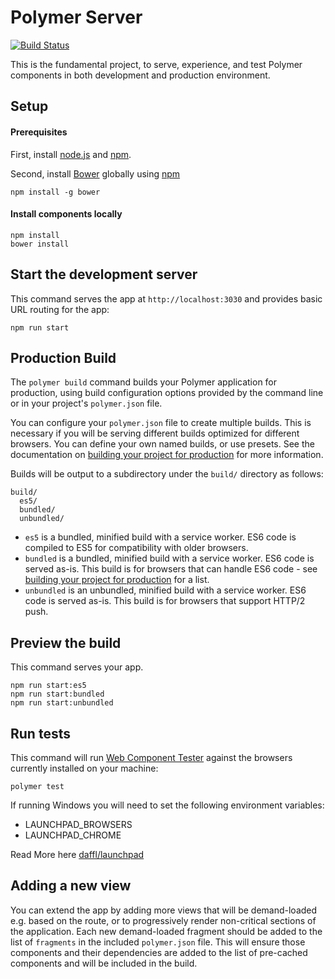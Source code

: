 # Polymer Server

[![Build Status](https://travis-ci.org/PolymerElements/polymer-server.svg?branch=master)](https://travis-ci.org/PolymerElements/polymer-server)

This is the fundamental project, to serve, experience, and test Polymer components
in both development and production environment.

## Setup

#### Prerequisites

First, install [node.js](https://nodejs.org) and [npm](https://www.npmjs.com).

Second, install [Bower](https://bower.io/) globally using [npm](https://www.npmjs.com)

    npm install -g bower

#### Install components locally

    npm install
    bower install

## Start the development server

This command serves the app at `http://localhost:3030` and provides basic URL
routing for the app:

    npm run start

## Production Build

The `polymer build` command builds your Polymer application for production, using build configuration options provided by the command line or in your project's `polymer.json` file.

You can configure your `polymer.json` file to create multiple builds. This is necessary if you will be serving different builds optimized for different browsers. You can define your own named builds, or use presets. See the documentation on [building your project for production](https://www.polymer-project.org/2.0/toolbox/build-for-production) for more information.

Builds will be output to a subdirectory under the `build/` directory as follows:

```
build/
  es5/
  bundled/
  unbundled/
```

* `es5` is a bundled, minified build with a service worker. ES6 code is compiled to ES5 for compatibility with older browsers.
* `bundled` is a bundled, minified build with a service worker. ES6 code is served as-is. This build is for browsers that can handle ES6 code - see [building your project for production](https://www.polymer-project.org/2.0/toolbox/build-for-production#compiling) for a list.
* `unbundled` is an unbundled, minified build with a service worker. ES6 code is served as-is. This build is for browsers that support HTTP/2 push.


## Preview the build

This command serves your app.

    npm run start:es5
    npm run start:bundled
    npm run start:unbundled

## Run tests

This command will run [Web Component Tester](https://github.com/Polymer/web-component-tester)
against the browsers currently installed on your machine:

    polymer test

If running Windows you will need to set the following environment variables:

- LAUNCHPAD_BROWSERS
- LAUNCHPAD_CHROME

Read More here [daffl/launchpad](https://github.com/daffl/launchpad#environment-variables-impacting-local-browsers-detection)

## Adding a new view

You can extend the app by adding more views that will be demand-loaded
e.g. based on the route, or to progressively render non-critical sections of the
application. Each new demand-loaded fragment should be added to the list of
`fragments` in the included `polymer.json` file. This will ensure those
components and their dependencies are added to the list of pre-cached components
and will be included in the build.
